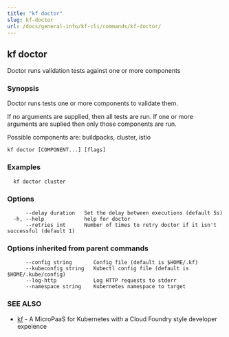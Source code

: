 ```yaml
---
title: "kf doctor"
slug: kf-doctor
url: /docs/general-info/kf-cli/commands/kf-doctor/
---
```

## kf doctor

Doctor runs validation tests against one or more components

### Synopsis

Doctor runs tests one or more components to validate them.

 If no arguments are supplied, then all tests are run. If one or more arguments are suplied then only those components are run.

 Possible components are: buildpacks, cluster, istio

```
kf doctor [COMPONENT...] [flags]
```

### Examples

```
  kf doctor cluster
```

### Options

```
      --delay duration   Set the delay between executions (default 5s)
  -h, --help             help for doctor
      --retries int      Number of times to retry doctor if it isn't successful (default 1)
```

### Options inherited from parent commands

```
      --config string       Config file (default is $HOME/.kf)
      --kubeconfig string   Kubectl config file (default is $HOME/.kube/config)
      --log-http            Log HTTP requests to stderr
      --namespace string    Kubernetes namespace to target
```

### SEE ALSO

* [kf](/docs/general-info/kf-cli/commands/kf/)	 - A MicroPaaS for Kubernetes with a Cloud Foundry style developer expeience

